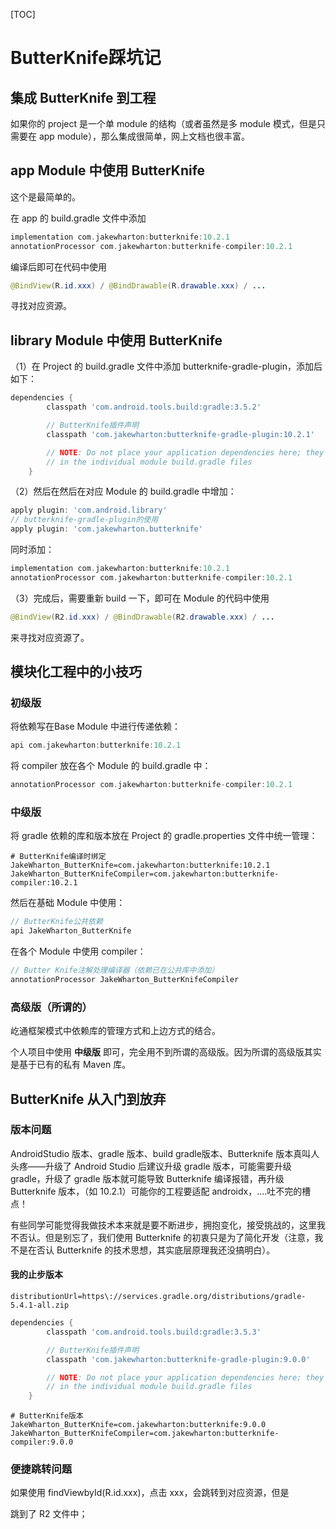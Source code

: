 [TOC]

# ButterKnife踩坑记

## 集成 ButterKnife 到工程

如果你的 project 是一个单 module 的结构（或者虽然是多 module 模式，但是只需要在 app module），那么集成很简单，网上文档也很丰富。

## app Module 中使用 ButterKnife

这个是最简单的。

在 app 的 build.gradle 文件中添加

```groovy
implementation com.jakewharton:butterknife:10.2.1
annotationProcessor com.jakewharton:butterknife-compiler:10.2.1
```

编译后即可在代码中使用

```java
@BindView(R.id.xxx) / @BindDrawable(R.drawable.xxx) / ...
```

寻找对应资源。

## library Module 中使用 ButterKnife

（1）在 Project 的 build.gradle 文件中添加 butterknife-gradle-plugin，添加后如下：

```groovy
dependencies {
        classpath 'com.android.tools.build:gradle:3.5.2'

        // ButterKnife插件声明
        classpath 'com.jakewharton:butterknife-gradle-plugin:10.2.1'

        // NOTE: Do not place your application dependencies here; they belong
        // in the individual module build.gradle files
    }
```

（2）然后在然后在对应 Module 的 build.gradle 中增加：

```groovy
apply plugin: 'com.android.library'
// butterknife-gradle-plugin的使用
apply plugin: 'com.jakewharton.butterknife'
```

同时添加：

```groovy
implementation com.jakewharton:butterknife:10.2.1
annotationProcessor com.jakewharton:butterknife-compiler:10.2.1
```

（3）完成后，需要重新 build 一下，即可在 Module 的代码中使用

```java
@BindView(R2.id.xxx) / @BindDrawable(R2.drawable.xxx) / ...
```

来寻找对应资源了。

## 模块化工程中的小技巧

### 初级版

将依赖写在Base Module 中进行传递依赖：

```groovy
api com.jakewharton:butterknife:10.2.1
```

将 compiler 放在各个 Module 的 build.gradle 中：

```groovy
annotationProcessor com.jakewharton:butterknife-compiler:10.2.1
```

### 中级版

将 gradle 依赖的库和版本放在 Project 的 gradle.properties 文件中统一管理：

```properties
# ButterKnife编译时绑定
JakeWharton_ButterKnife=com.jakewharton:butterknife:10.2.1
JakeWharton_ButterKnifeCompiler=com.jakewharton:butterknife-compiler:10.2.1
```

然后在基础 Module 中使用：

```java
// ButterKnife公共依赖
api JakeWharton_ButterKnife
```

在各个 Module 中使用 compiler：

```java
// Butter Knife注解处理编译器（依赖已在公共库中添加）
annotationProcessor JakeWharton_ButterKnifeCompiler
```

### 高级版（所谓的）

屹通框架模式中依赖库的管理方式和上边方式的结合。



个人项目中使用 **中级版** 即可，完全用不到所谓的高级版。因为所谓的高级版其实是基于已有的私有 Maven 库。



## ButterKnife 从入门到放弃

### 版本问题

AndroidStudio 版本、gradle 版本、build gradle版本、Butterknife 版本真叫人头疼——升级了 Android Studio 后建议升级 gradle 版本，可能需要升级 gradle，升级了 gradle 版本就可能导致 Butterknife 编译报错，再升级 Butterknife 版本，（如 10.2.1）可能你的工程要适配 androidx，....吐不完的槽点！

有些同学可能觉得我做技术本来就是要不断进步，拥抱变化，接受挑战的，这里我不否认。但是别忘了，我们使用 Butterknife 的初衷只是为了简化开发（注意，我不是在否认 Butterknife 的技术思想，其实底层原理我还没搞明白）。

#### 我的止步版本

```properties
distributionUrl=https\://services.gradle.org/distributions/gradle-5.4.1-all.zip
```

```groovy
dependencies {
        classpath 'com.android.tools.build:gradle:3.5.3'

        // ButterKnife插件声明
        classpath 'com.jakewharton:butterknife-gradle-plugin:9.0.0'

        // NOTE: Do not place your application dependencies here; they belong
        // in the individual module build.gradle files
    }
```

```properties
# ButterKnife版本
JakeWharton_ButterKnife=com.jakewharton:butterknife:9.0.0
JakeWharton_ButterKnifeCompiler=com.jakewharton:butterknife-compiler:9.0.0
```

### 便捷跳转问题

如果使用 findViewbyId(R.id.xxx)，点击 xxx，会跳转到对应资源，但是



跳到了 R2 文件中；

